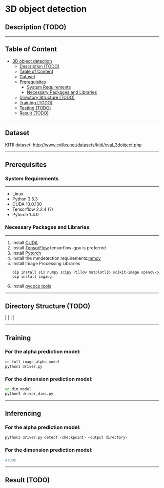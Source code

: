 
3D object detection 
===
## Description (TODO)

---
## Table of Content
- [3D object detection](#3d-object-detection)
  - [Description (TODO)](#description-todo)
  - [Table of Content](#table-of-content)
  - [Dataset](#dataset)
  - [Prerequisites](#prerequisites)
      - [System Requirements](#-system-requirements)
      - [Necessary Packages and Libraries](#-necessary-packages-and-libraries)
  - [Directory Structure (TODO)](#expected-directory-structure-todo)
  - [Training (TODO)](#training-todo)
  - [Testing (TODO)](#testing-todo)
  - [Result (TODO)](#result-todo)

---

## Dataset
KITII dataset: http://www.cvlibs.net/datasets/kitti/eval_3dobject.php

---

## Prerequisites

### System Requirements
---
* Linux
* Python 3.5.3
* CUDA 10.0.130
* Tensorflow 2.2.4 (?)
* Pytorch 1.4.0


### Necessary Packages and Libraries
---
1. Install [CUDA](https://docs.nvidia.com/cuda/cuda-installation-guide-linux/index.html)
2. Install [TensorFlow](https://www.tensorflow.org/install/)
    tensorflow-gpu is preferred
3. Install [Pytorch](https://pytorch.org)
4. Install the mmdetection requirements:[mmcv](https://pypi.org/project/mmcv/)
5. Install Image Processing Libraries
    ```bash
    pip install six numpy scipy Pillow matplotlib scikit-image opencv-python imageio Shapely
    pip install imgaug
    ```
6. Install [pycoco tools](https://pypi.org/project/pycocotools/)

---
## Directory Structure (TODO)
|
|
|
|

---
## Training
### For the alpha prediction model:
```bash
cd full_image_alpha_model
python3 driver.py
```
### For the dimension prediction model:
```bash
cd dim_model
python3 driver_dims.py
```

---
## Inferencing 
### For the alpha prediction model:
```bash
python3 driver.py detect <checkpoint> <output directory>
```
### For the dimension prediction model:
```bash
#TODO
```
---
## Result (TODO)